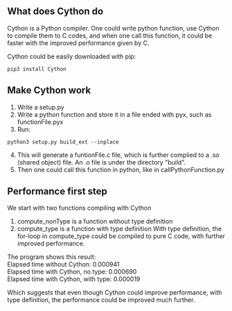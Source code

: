 ## What does Cython do
Cython is a Python compiler. One could write python function, use Cython to compile them to C codes, and when one call this function, it could be faster with the improved performance given by C.  

Cython could be easily downloaded with pip:
```
pip3 install Cython
```

## Make Cython work
1. Write a setup.py
2. Write a python function and store it in a file ended with pyx, such as functionFile.pyx
3. Run:
```
python3 setup.py build_ext --inplace
```
4. This will generate a funtionFile.c file, which is further complied to a .so (shared object) file. An .o file is under the directory "build".
5. Then one could call this function in python, like in callPythonFunction.py

## Performance first step
We start with two functions compiling with Cython
1. compute_nonType is a function without type definition
2. compute_type is a function with type definition
With type definition, the for-loop in compute_type could be compiled to pure C code, with further improved performance.  
  
The program shows this result:  
Elapsed time without Cython: 0.000941  
Elapsed time with Cython, no type: 0.000690  
Elapsed time with Cython, with type: 0.000019  
  
Which suggests that even though Cython could improve performance, with type definition, the performance could be improved much further. 


